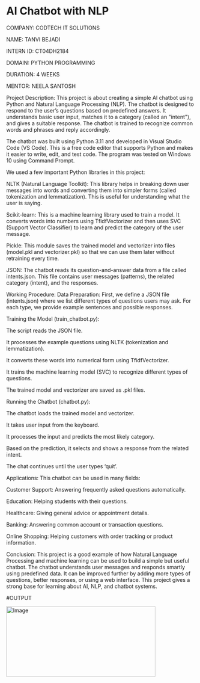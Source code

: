 # AI Chatbot with NLP

COMPANY: CODTECH IT SOLUTIONS

NAME: TANVI BEJADI

INTERN ID: CT04DH2184

DOMAIN: PYTHON PROGRAMMING

DURATION: 4 WEEKS

MENTOR: NEELA SANTOSH

Project Description:
This project is about creating a simple AI chatbot using Python and Natural Language Processing (NLP). The chatbot is designed to respond to the user’s questions based on predefined answers. It understands basic user input, matches it to a category (called an "intent"), and gives a suitable response. The chatbot is trained to recognize common words and phrases and reply accordingly.

The chatbot was built using Python 3.11 and developed in Visual Studio Code (VS Code). This is a free code editor that supports Python and makes it easier to write, edit, and test code. The program was tested on Windows 10 using Command Prompt.

We used a few important Python libraries in this project:

NLTK (Natural Language Toolkit): This library helps in breaking down user messages into words and converting them into simpler forms (called tokenization and lemmatization). This is useful for understanding what the user is saying.

Scikit-learn: This is a machine learning library used to train a model. It converts words into numbers using TfidfVectorizer and then uses SVC (Support Vector Classifier) to learn and predict the category of the user message.

Pickle: This module saves the trained model and vectorizer into files (model.pkl and vectorizer.pkl) so that we can use them later without retraining every time.

JSON: The chatbot reads its question-and-answer data from a file called intents.json. This file contains user messages (patterns), the related category (intent), and the responses.

Working Procedure:
Data Preparation:
First, we define a JSON file (intents.json) where we list different types of questions users may ask. For each type, we provide example sentences and possible responses.

Training the Model (train_chatbot.py):

The script reads the JSON file.

It processes the example questions using NLTK (tokenization and lemmatization).

It converts these words into numerical form using TfidfVectorizer.

It trains the machine learning model (SVC) to recognize different types of questions.

The trained model and vectorizer are saved as .pkl files.

Running the Chatbot (chatbot.py):

The chatbot loads the trained model and vectorizer.

It takes user input from the keyboard.

It processes the input and predicts the most likely category.

Based on the prediction, it selects and shows a response from the related intent.

The chat continues until the user types ‘quit’.

Applications:
This chatbot can be used in many fields:

Customer Support: Answering frequently asked questions automatically.

Education: Helping students with their questions.

Healthcare: Giving general advice or appointment details.

Banking: Answering common account or transaction questions.

Online Shopping: Helping customers with order tracking or product information.

Conclusion:
This project is a good example of how Natural Language Processing and machine learning can be used to build a simple but useful chatbot. The chatbot understands user messages and responds smartly using predefined data. It can be improved further by adding more types of questions, better responses, or using a web interface. This project gives a strong base for learning about AI, NLP, and chatbot systems.

#OUTPUT

<img width="397" height="187" alt="Image" src="https://github.com/user-attachments/assets/33a3f458-a57c-4751-bc77-7845a13be66a" />
